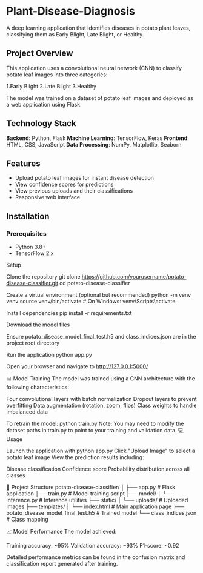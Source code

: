 # Plant-Disease-Diagnosis
A deep learning application that identifies diseases in potato plant leaves, classifying them as Early Blight, Late Blight, or Healthy.

## Project Overview
This application uses a convolutional neural network (CNN) to classify potato leaf images into three categories:

1.Early Blight
2.Late Blight
3.Healthy

The model was trained on a dataset of potato leaf images and deployed as a web application using Flask.

## Technology Stack

**Backend**: Python, Flask
**Machine Learning**: TensorFlow, Keras
**Frontend**: HTML, CSS, JavaScript
**Data Processing**: NumPy, Matplotlib, Seaborn

## Features

+ Upload potato leaf images for instant disease detection
+ View confidence scores for predictions
+ View previous uploads and their classifications
+ Responsive web interface

##  Installation
### Prerequisites

+ Python 3.8+
+ TensorFlow 2.x

Setup

Clone the repository
git clone https://github.com/yourusername/potato-disease-classifier.git
cd potato-disease-classifier

Create a virtual environment (optional but recommended)
python -m venv venv
source venv/bin/activate  # On Windows: venv\Scripts\activate

Install dependencies
pip install -r requirements.txt

Download the model files

Ensure potato_disease_model_final_test.h5 and class_indices.json are in the project root directory


Run the application
python app.py

Open your browser and navigate to http://127.0.0.1:5000/

📊 Model Training
The model was trained using a CNN architecture with the following characteristics:

Four convolutional layers with batch normalization
Dropout layers to prevent overfitting
Data augmentation (rotation, zoom, flips)
Class weights to handle imbalanced data

To retrain the model:
python train.py
Note: You may need to modify the dataset paths in train.py to point to your training and validation data.
💻 Usage

Launch the application with python app.py
Click "Upload Image" to select a potato leaf image
View the prediction results including:

Disease classification
Confidence score
Probability distribution across all classes



📁 Project Structure
potato-disease-classifier/
│
├── app.py                      # Flask application
├── train.py                    # Model training script
├── model/
│   └── inference.py            # Inference utilities
├── static/
│   └── uploads/                # Uploaded images
├── templates/
│   └── index.html              # Main application page
├── potato_disease_model_final_test.h5  # Trained model
└── class_indices.json          # Class mapping

📈 Model Performance
The model achieved:

Training accuracy: ~95%
Validation accuracy: ~93%
F1-score: ~0.92

Detailed performance metrics can be found in the confusion matrix and classification report generated after training.
